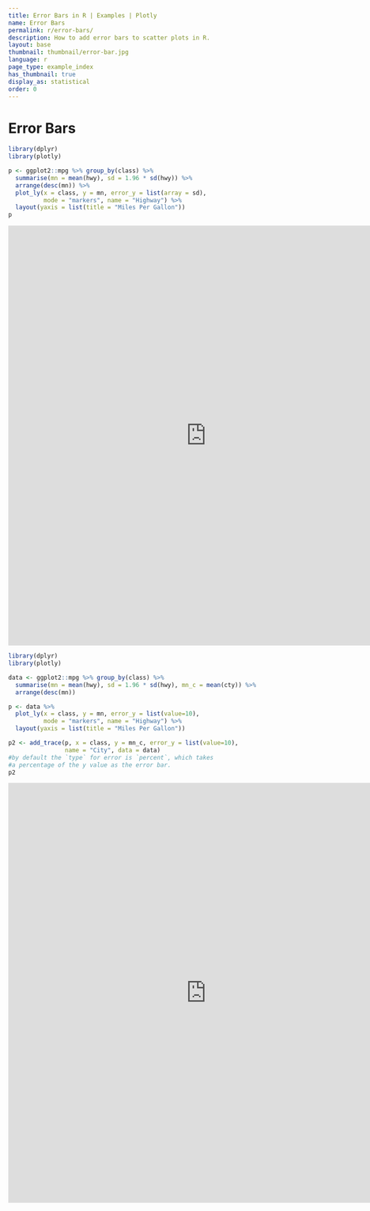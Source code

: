 ```yaml
---
title: Error Bars in R | Examples | Plotly
name: Error Bars
permalink: r/error-bars/
description: How to add error bars to scatter plots in R.
layout: base
thumbnail: thumbnail/error-bar.jpg
language: r
page_type: example_index
has_thumbnail: true
display_as: statistical
order: 0
---
```



# Error Bars


```r
library(dplyr)
library(plotly)

p <- ggplot2::mpg %>% group_by(class) %>%
  summarise(mn = mean(hwy), sd = 1.96 * sd(hwy)) %>%
  arrange(desc(mn)) %>%
  plot_ly(x = class, y = mn, error_y = list(array = sd),
          mode = "markers", name = "Highway") %>%
  layout(yaxis = list(title = "Miles Per Gallon"))
p
```

<iframe height="850" id="igraph" scrolling="no" seamless="seamless" src="https://plot.ly/~RPlotBot/2845.embed" width="800" frameBorder="0"></iframe>

```r
library(dplyr)
library(plotly)

data <- ggplot2::mpg %>% group_by(class) %>%
  summarise(mn = mean(hwy), sd = 1.96 * sd(hwy), mn_c = mean(cty)) %>%
  arrange(desc(mn))

p <- data %>%
  plot_ly(x = class, y = mn, error_y = list(value=10),
          mode = "markers", name = "Highway") %>%
  layout(yaxis = list(title = "Miles Per Gallon"))

p2 <- add_trace(p, x = class, y = mn_c, error_y = list(value=10),
                name = "City", data = data)
#by default the `type` for error is `percent`, which takes
#a percentage of the y value as the error bar.
p2
```

<iframe height="850" id="igraph" scrolling="no" seamless="seamless" src="https://plot.ly/~RPlotBot/2849.embed" width="800" frameBorder="0"></iframe>
